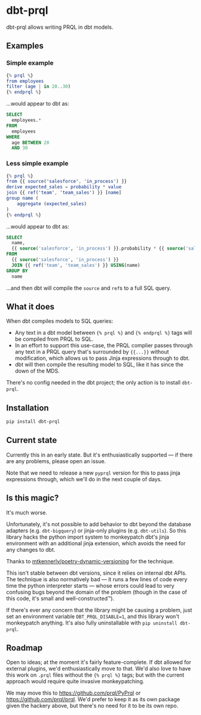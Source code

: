 # dbt-prql

dbt-prql allows writing PRQL in dbt models.

## Examples

### Simple example

```elm
{% prql %}
from employees
filter (age | in 20..30)
{% endprql %}
```

...would appear to dbt as:

```sql
SELECT
  employees.*
FROM
  employees
WHERE
  age BETWEEN 20
  AND 30
```

### Less simple example

```elm
{% prql %}
from {{ source('salesforce', 'in_process') }}
derive expected_sales = probability * value
join {{ ref('team', 'team_sales') }} [name]
group name (
    aggregate (expected_sales)
)
{% endprql %}
```

...would appear to dbt as:

```sql
SELECT
  name,
  {{ source('salesforce', 'in_process') }}.probability * {{ source('salesforce', 'in_process') }}.value AS expected_sales
FROM
  {{ source('salesforce', 'in_process') }}
  JOIN {{ ref('team', 'team_sales') }} USING(name)
GROUP BY
  name
```

...and then dbt will compile the `source` and `ref`s to a full SQL query.

## What it does

When dbt compiles models to SQL queries:

- Any text in a dbt model between `{% prql %}` and `{% endprql %}` tags will be
  compiled from PRQL to SQL.
- In an effort to support this use-case, the PRQL complier passes through any
  text in a PRQL query that's surrounded by `{{...}}`  without modification,
  which allows us to pass Jinja expressions through to dbt.
- dbt will then compile the resulting model to SQL, like it has since the down
  of the MDS.

There's no config needed in the dbt project; the only action is to install
`dbt-prql`.

## Installation

```sh
pip install dbt-prql
```

## Current state

Currently this in an early state. But it's enthusiastically supported — if there
are any problems, please open an issue.

Note that we need to release a new `pyprql` version for this to pass jinja
expressions through, which we'll do in the next couple of days.

## Is this magic?

It's much worse.

Unfortunately, it's not possible to add behavior to dbt beyond the database
adapters (e.g. `dbt-bigquery`) or jinja-only plugins (e.g. `dbt-utils`). So this
library hacks the python import system to monkeypatch dbt's jinja environment
with an additional jinja extension, which avoids the need for any changes to
dbt.

Thanks to
[mtkennerly/poetry-dynamic-versioning](https://github.com/mtkennerly/poetry-dynamic-versioning)
for the technique.

This isn't stable between dbt versions, since it relies on internal dbt APIs.
The technique is also normatively bad — it runs a few lines of code every time
the python interpreter starts — whose errors could lead to very confusing bugs
beyond the domain of the problem (though in the case of this code, it's small
and well-constructed™).

If there's ever any concern that the library might be causing a problem, just
set an environment variable `DBT_PRQL_DISABLE=1`, and this library won't
monkeypatch anything. It's also fully uninstallable with `pip uninstall
dbt-prql`.

## Roadmap

Open to ideas; at the moment it's fairly feature-complete. If dbt allowed for
external plugins, we'd enthusiastically move to that. We'd also love to have
this work on `.prql` files without the `{% prql %}` tags; but with the current
approach would require quite invasive monkeypatching.

We may move this to <https://github.com/prql/PyPrql> or
<https://github.com/prql/prql>. We'd prefer to keep it as its own package given
the hackery above, but there's no need for it to be its own repo.
